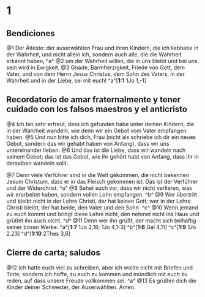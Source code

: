 # 1
## Bendiciones
@1 Der Älteste: der auserwählten Frau und ihren Kindern, die ich liebhabe in der Wahrheit, und nicht allein ich, sondern auch alle, die die Wahrheit erkannt haben, ^a^ @2 um der Wahrheit willen, die in uns bleibt und bei uns sein wird in Ewigkeit. @3 Gnade, Barmherzigkeit, Friede von Gott, dem Vater, und von dem Herrn Jesus Christus, dem Sohn des Vaters, in der Wahrheit und in der Liebe, sei mit euch!
^a^[**1:1** 1Jo 1,-1]

## Recordatorio de amar fraternalmente y tener cuidado con los falsos maestros y el anticristo
@4 Ich bin sehr erfreut, dass ich gefunden habe unter deinen Kindern, die in der Wahrheit wandeln, wie denn wir ein Gebot vom Vater empfangen haben. @5 Und nun bitte ich dich, Frau (nicht als schriebe ich dir ein neues Gebot, sondern das wir gehabt haben von Anfang), dass wir uns untereinander lieben. @6 Und das ist die Liebe, dass wir wandeln nach seinem Gebot; das ist das Gebot, wie ihr gehört habt von Anfang, dass ihr in derselben wandeln sollt. 

@7 Denn viele Verführer sind in die Welt gekommen, die nicht bekennen Jesum Christum, dass er in das Fleisch gekommen ist. Das ist der Verführer und der Widerchrist. ^a^ @8 Sehet euch vor, dass wir nicht verlieren, was wir erarbeitet haben, sondern vollen Lohn empfangen. ^b^ @9 Wer übertritt und bleibt nicht in der Lehre Christi, der hat keinen Gott; wer in der Lehre Christi bleibt, der hat beide, den Vater und den Sohn. ^c^ @10 Wenn jemand zu euch kommt und bringt diese Lehre nicht, den nehmet nicht ins Haus und grüßet ihn auch nicht. ^d^ @11 Denn wer ihn grüßt, der macht sich teilhaftig seiner bösen Werke.
^a^[**1:7** 1Jo 2,18; 1Jo 4,1-3] ^b^[**1:8** Gal 4,11] ^c^[**1:9** 1Jo 2,23] ^d^[**1:10** 2Thes 3,6]

## Cierre de carta; saludos
@12 Ich hatte euch viel zu schreiben, aber ich wollte nicht mit Briefen und Tinte; sondern ich hoffe, zu euch zu kommen und mündlich mit euch zu reden, auf dass unsere Freude vollkommen sei. ^a^ @13 Es grüßen dich die Kinder deiner Schwester, der Auserwählten. Amen.
